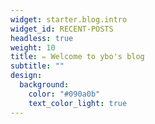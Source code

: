 ```yaml
---
widget: starter.blog.intro
widget_id: RECENT-POSTS
headless: true
weight: 10
title: ✏️ Welcome to ybo's blog
subtitle: ""
design:
  background:
    color: "#090a0b"
    text_color_light: true
---
```


